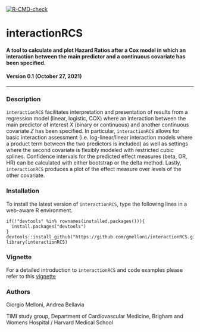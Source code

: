 <!-- badges: start -->
[![R-CMD-check](https://github.com/gmelloni/interactionRCS/workflows/R-CMD-check/badge.svg)](https://github.com/gmelloni/interactionRCS/actions)
<!-- badges: end -->

# interactionRCS
#### A tool to calculate and plot Hazard Ratios after a Cox model in which an interaction between the main predictor and a continuous covariate has been specified.
#### Version 0.1 (October 27, 2021)
---

### Description
`interactionRCS` facilitates interpretation and presentation of results from a regression model (linear, logistic, COX) where an interaction between the main predictor of interest $X$ (binary or continuous) and another continuous covariate $Z$ has been specified. In particular, `interactionRCS` allows for
  basic interaction assessment (i.e. log-linear/linear interaction models where a product term between the two predictors is included) 
  as well as settings where the second covariate is flexibly modeled with restricted cubic splines. Confidence intervals for 
  the predicted effect measures (beta, OR, HR) can be calculated with either bootstrap or the delta method. Lastly, `interactionRCS`
  produces a plot of the effect measure over levels of the other covariate.

### Installation
To install the latest version of `interactionRCS`, type the following lines in a web-aware R environment.

```
if(!"devtools" %in% rownames(installed.packages())){
  install.packages("devtools")
}
devtools::install_github("https://github.com/gmelloni/interactionRCS.git")
library(interactionRCS)
```


### Vignette
For a detailed introduction to `interactionRCS` and code examples please refer to this [vignette](https://raw.githack.com/gmelloni/interactionRCS/main/inst/extdata/vignette.html)

### Authors
Giorgio Melloni, Andrea Bellavia

TIMI study group, Department of Cardiovascular Medicine, Brigham and Womens Hospital / Harvard Medical School
